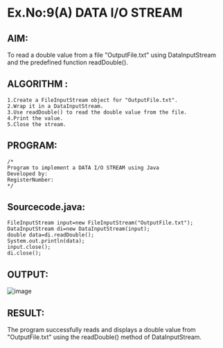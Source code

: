 # Ex.No:9(A)          DATA I/O STREAM
## AIM:
To read a double value from a file "OutputFile.txt" using DataInputStream and the predefined function readDouble().

## ALGORITHM :
```
1.Create a FileInputStream object for "OutputFile.txt".
2.Wrap it in a DataInputStream.
3.Use readDouble() to read the double value from the file.
4.Print the value.
5.Close the stream.
```

## PROGRAM:
 ```
/*
Program to implement a DATA I/O STREAM using Java
Developed by: 
RegisterNumber:  
*/
```

## Sourcecode.java:
```
FileInputStream input=new FileInputStream("OutputFile.txt");
DataInputStream di=new DataInputStream(input);
double data=di.readDouble();
System.out.println(data);
input.close();
di.close();
```







## OUTPUT:


![image](https://github.com/user-attachments/assets/7c199ea0-778d-4e03-8172-7e44072b990e)

## RESULT:
The program successfully reads and displays a double value from "OutputFile.txt" using the readDouble() method of DataInputStream.

